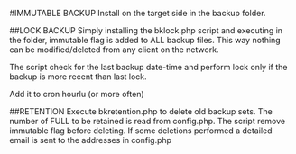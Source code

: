 #IMMUTABLE BACKUP
Install on the target side in the backup folder.

##LOCK BACKUP
Simply installing the bklock.php script and executing in the folder, immutable flag is added to ALL backup files. This way nothing can be modified/deleted from any client on the network.

The script check for the last backup date-time and perform lock only if the backup is more recent than last lock.

Add it to cron hourlu (or more often)

##RETENTION
Execute bkretention.php to delete old backup sets. The number of FULL to be retained is read from config.php.
The script remove immutable flag before deleting.
If some deletions performed a detailed email is sent to the addresses in config.php
